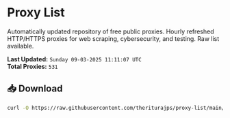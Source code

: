 # Proxy List

Automatically updated repository of free public proxies. Hourly refreshed HTTP/HTTPS proxies for web scraping, cybersecurity, and testing. Raw list available.

**Last Updated:** `Sunday 09-03-2025 11:11:07 UTC`  
**Total Proxies:** `531`

## 📥 Download
```bash
curl -O https://raw.githubusercontent.com/theriturajps/proxy-list/main/proxies.txt
